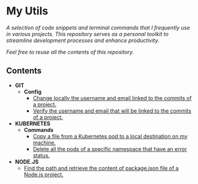 # My Utils
_A selection of code snippets and terminal commands that I frequently use in various projects. This repository serves as a personal toolkit to streamline development processes and enhance productivity._

_Feel free to reuse all the contents of this repository._ 

## Contents
- **GIT**
  - **Config**
    - [Change locally the username and email linked to the commits of a project.](https://github.com/LeDevNovice/my-utils/blob/master/git/config.md#change-locally-the-username-and-email-linked-to-the-commits-of-a-project)
    - [Verify the username and email that will be linked to the commits of a project.](https://github.com/LeDevNovice/my-utils/blob/master/git/config.md#change-locally-the-username-and-email-linked-to-the-commits-of-a-project)
- **KUBERNETES**
  - **Commands**
    - [Copy a file from a Kubernetes pod to a local destination on my machine.](https://github.com/LeDevNovice/my-utils/blob/master/kubernetes/commands.md#copy-a-file-from-a-kubernetes-pod-to-a-local-destination-on-my-machine)
    - [Delete all the pods of a specific namespace that have an error status.](https://github.com/LeDevNovice/my-utils/blob/master/kubernetes/commands.md#delete-all-the-pods-of-a-specific-namespace-that-have-an-error-status)
- **NODE.JS**
  - [Find the path and retrieve the content of package.json file of a Node.js project.](https://github.com/LeDevNovice/my-utils/blob/master/nodejs/getPackageJson.ts)
